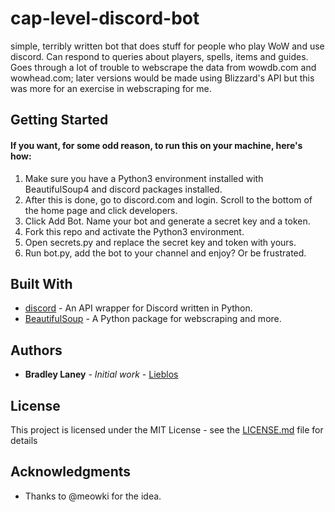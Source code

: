 # cap-level-discord-bot
simple, terribly written bot that does stuff for people who play WoW and use discord. Can respond to queries about players, spells, items and guides. Goes through a lot of trouble to webscrape the data from wowdb.com and wowhead.com; later versions would be made using Blizzard's API but this was more for an exercise in webscraping for me.

## Getting Started

#### If you want, for some odd reason, to run this on your machine, here's how:
1. Make sure you have a Python3 environment installed with BeautifulSoup4 and discord packages installed. 
2. After this is done, go to discord.com and login. Scroll to the bottom of the home page and click developers.
3. Click Add Bot. Name your bot and generate a secret key and a token.
4. Fork this repo and activate the Python3 environment.
5. Open secrets.py and replace the secret key and token with yours.
6. Run bot.py, add the bot to your channel and enjoy? Or be frustrated.

## Built With

* [discord](https://github.com/Rapptz/discord.py) - An API wrapper for Discord written in Python. 
* [BeautifulSoup](https://www.crummy.com/software/BeautifulSoup/bs4/doc/) - A Python package for webscraping and more.

## Authors

* **Bradley Laney** - *Initial work* - [Lieblos](https://github.com/stoksc)
## License

This project is licensed under the MIT License - see the [LICENSE.md](LICENSE.md) file for details

## Acknowledgments

* Thanks to @meowki for the idea.

